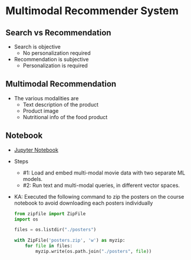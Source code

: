 # Multimodal Recommender System

## Search vs Recommendation

- Search is objective
  - No personalization required
- Recommendation is subjective
  - Personalization is required

## Multimodal Recommendation

- The various modalities are
  - Text description of the product
  - Product image
  - Nutritional info of the food product

## Notebook

- [Jupyter Notebook](../code/L6_Multimodal_Recommender.ipynb)
- Steps
  - #1: Load and embed multi-modal movie data with two separate ML models.
  - #2: Run text and multi-modal queries, in different vector spaces.
- KA: Executed the following command to zip the posters on the course notebook to avoid downloading each posters individually
  
  ```Python
  from zipfile import ZipFile
  import os

  files = os.listdir("./posters")

  with ZipFile('posters.zip', 'w') as myzip:
      for file in files:
          myzip.write(os.path.join("./posters", file))
  ```
